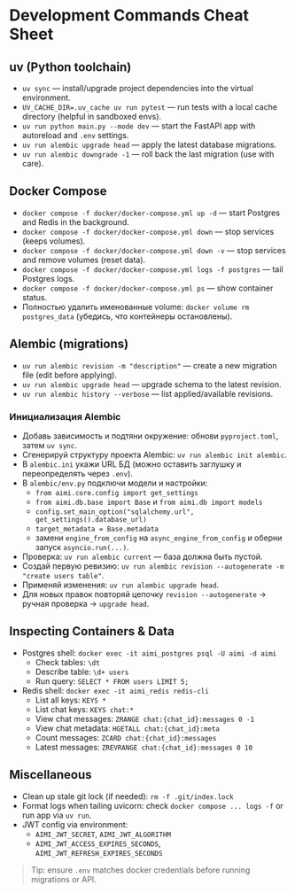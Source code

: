 # Development Commands Cheat Sheet

## uv (Python toolchain)
- `uv sync` — install/upgrade project dependencies into the virtual environment.
- `UV_CACHE_DIR=.uv_cache uv run pytest` — run tests with a local cache directory (helpful in sandboxed envs).
- `uv run python main.py --mode dev` — start the FastAPI app with autoreload and `.env` settings.
- `uv run alembic upgrade head` — apply the latest database migrations.
- `uv run alembic downgrade -1` — roll back the last migration (use with care).

## Docker Compose
- `docker compose -f docker/docker-compose.yml up -d` — start Postgres and Redis in the background.
- `docker compose -f docker/docker-compose.yml down` — stop services (keeps volumes).
- `docker compose -f docker/docker-compose.yml down -v` — stop services and remove volumes (reset data).
- `docker compose -f docker/docker-compose.yml logs -f postgres` — tail Postgres logs.
- `docker compose -f docker/docker-compose.yml ps` — show container status.
- Полностью удалить именованные volume: `docker volume rm postgres_data` (убедись, что контейнеры остановлены).

## Alembic (migrations)
- `uv run alembic revision -m "description"` — create a new migration file (edit before applying).
- `uv run alembic upgrade head` — upgrade schema to the latest revision.
- `uv run alembic history --verbose` — list applied/available revisions.

### Инициализация Alembic
- Добавь зависимость и подтяни окружение: обнови `pyproject.toml`, затем `uv sync`.
- Сгенерируй структуру проекта Alembic: `uv run alembic init alembic`.
- В `alembic.ini` укажи URL БД (можно оставить заглушку и переопределять через `.env`).
- В `alembic/env.py` подключи модели и настройки:
  - `from aimi.core.config import get_settings`
  - `from aimi.db.base import Base` и `from aimi.db import models`
  - `config.set_main_option("sqlalchemy.url", get_settings().database_url)`
  - `target_metadata = Base.metadata`
  - замени `engine_from_config` на `async_engine_from_config` и оберни запуск `asyncio.run(...)`.
- Проверка: `uv run alembic current` — база должна быть пустой.
- Создай первую ревизию: `uv run alembic revision --autogenerate -m "create users table"`.
- Применяй изменения: `uv run alembic upgrade head`.
- Для новых правок повторяй цепочку `revision --autogenerate` → ручная проверка → `upgrade head`.

## Inspecting Containers & Data
- Postgres shell: `docker exec -it aimi_postgres psql -U aimi -d aimi`
  - Check tables: `\dt`
  - Describe table: `\d+ users`
  - Run query: `SELECT * FROM users LIMIT 5;`
- Redis shell: `docker exec -it aimi_redis redis-cli`
  - List all keys: `KEYS *`
  - List chat keys: `KEYS chat:*`
  - View chat messages: `ZRANGE chat:{chat_id}:messages 0 -1`
  - View chat metadata: `HGETALL chat:{chat_id}:meta`
  - Count messages: `ZCARD chat:{chat_id}:messages`
  - Latest messages: `ZREVRANGE chat:{chat_id}:messages 0 10`

## Miscellaneous
- Clean up stale git lock (if needed): `rm -f .git/index.lock`
- Format logs when tailing uvicorn: check `docker compose ... logs -f` or run app via `uv run`.
- JWT config via environment:
  - `AIMI_JWT_SECRET`, `AIMI_JWT_ALGORITHM`
  - `AIMI_JWT_ACCESS_EXPIRES_SECONDS`, `AIMI_JWT_REFRESH_EXPIRES_SECONDS`

> Tip: ensure `.env` matches docker credentials before running migrations or API.
